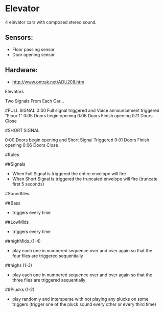 
# Elevator

4 elevator cars with composed stereo sound.

## Sensors:

* Floor passing sensor
* Door opening sensor

## Hardware:

* http://www.ontrak.net/ADU208.htm

Elevators

Two Signals From Each Car...

#FULL SIGNAL
0:00 Full signal triggered and Voice announcement triggered “Floor 1"
0:05 Doors begin opening
0:06 Doors Finish opening
0:11 Doors Close 

#SHORT SIGNAL

0:00 Doors begin opening and Short Signal Triggered
0:01 Doors Finish opening
0:06 Doors Close 

#Rules

##Signals
* When Full Signal is triggered the entire envelope will fire
* When Short Signal is triggered the truncated envelope will fire (truncate first 5 seconds)

#Soundfiles

##Bass 
* triggers every time

##LowMids  
* triggers every time

##highMids_(1-4) 
* play each one in numbered sequence over and over again so that the four files are triggered sequentially

##highs (1-3) 
* play each one in numbered sequence over and over again so that the three files are triggered sequentially

##Plucks (1-2)
* play randomly and intersperse with not playing any plucks on some triggers (trigger one of the pluck sound every other or every third time)
